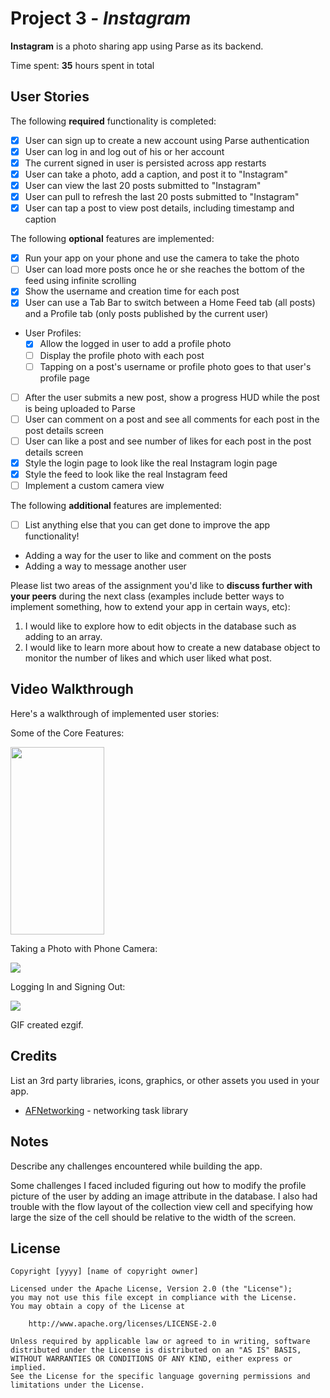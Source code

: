 # Project 3 - *Instagram*

**Instagram** is a photo sharing app using Parse as its backend.

Time spent: **35** hours spent in total

## User Stories

The following **required** functionality is completed:

- [x] User can sign up to create a new account using Parse authentication
- [x] User can log in and log out of his or her account
- [x] The current signed in user is persisted across app restarts
- [x] User can take a photo, add a caption, and post it to "Instagram"
- [x] User can view the last 20 posts submitted to "Instagram"
- [x] User can pull to refresh the last 20 posts submitted to "Instagram"
- [x] User can tap a post to view post details, including timestamp and caption

The following **optional** features are implemented:

- [x] Run your app on your phone and use the camera to take the photo
- [ ] User can load more posts once he or she reaches the bottom of the feed using infinite scrolling
- [x] Show the username and creation time for each post
- [x] User can use a Tab Bar to switch between a Home Feed tab (all posts) and a Profile tab (only posts published by the current user)
- User Profiles:
  - [x] Allow the logged in user to add a profile photo
  - [ ] Display the profile photo with each post
  - [ ] Tapping on a post's username or profile photo goes to that user's profile page
- [ ] After the user submits a new post, show a progress HUD while the post is being uploaded to Parse
- [ ] User can comment on a post and see all comments for each post in the post details screen
- [ ] User can like a post and see number of likes for each post in the post details screen
- [x] Style the login page to look like the real Instagram login page
- [x] Style the feed to look like the real Instagram feed
- [ ] Implement a custom camera view

The following **additional** features are implemented:

- [ ] List anything else that you can get done to improve the app functionality!

- Adding a way for the user to like and comment on the posts
- Adding a way to message another user

Please list two areas of the assignment you'd like to **discuss further with your peers** during the next class (examples include better ways to implement something, how to extend your app in certain ways, etc):

1. I would like to explore how to edit objects in the database such as adding to an array.
2. I would like to learn more about how to create a new database object to monitor the number of likes and which user liked what post.

## Video Walkthrough

Here's a walkthrough of implemented user stories:

Some of the Core Features:

<img src=https://github.com/shrevin/Instagram/blob/main/most%20of%20the%20core%20features.gif  width="150" height="300">

Taking a Photo with Phone Camera:

![](https://github.com/shrevin/Instagram/blob/main/taking%20the%20photo.gif)

Logging In and Signing Out:

![](https://github.com/shrevin/Instagram/blob/main/logging%20in%20and%20signing%20out.gif)


GIF created ezgif.

## Credits

List an 3rd party libraries, icons, graphics, or other assets you used in your app.

- [AFNetworking](https://github.com/AFNetworking/AFNetworking) - networking task library

## Notes

Describe any challenges encountered while building the app.

Some challenges I faced included figuring out how to modify the profile picture of the user by adding an image attribute in the database. I also had trouble with the flow layout of the collection view cell and specifying how large the size of the cell should be relative to the width of the screen.

## License

    Copyright [yyyy] [name of copyright owner]

    Licensed under the Apache License, Version 2.0 (the "License");
    you may not use this file except in compliance with the License.
    You may obtain a copy of the License at

        http://www.apache.org/licenses/LICENSE-2.0

    Unless required by applicable law or agreed to in writing, software
    distributed under the License is distributed on an "AS IS" BASIS,
    WITHOUT WARRANTIES OR CONDITIONS OF ANY KIND, either express or implied.
    See the License for the specific language governing permissions and
    limitations under the License.
